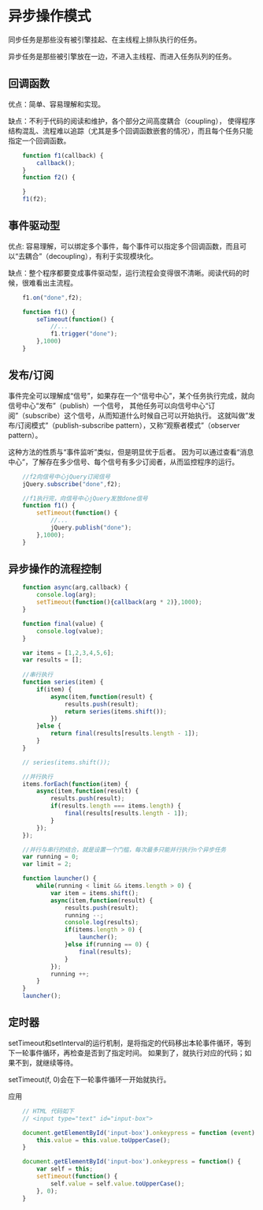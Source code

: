 # 异步操作模式

同步任务是那些没有被引擎挂起、在主线程上排队执行的任务。

异步任务是那些被引擎放在一边，不进入主线程、而进入任务队列的任务。

## 回调函数

优点：简单、容易理解和实现。

缺点：不利于代码的阅读和维护，各个部分之间高度耦合（coupling），
使得程序结构混乱、流程难以追踪（尤其是多个回调函数嵌套的情况），而且每个任务只能指定一个回调函数。

```javascript
    function f1(callback) {
        callback();
    }
    function f2() {

    }
    f1(f2);
```

## 事件驱动型

优点: 容易理解，可以绑定多个事件，每个事件可以指定多个回调函数，而且可以“去耦合”（decoupling），有利于实现模块化。

缺点：整个程序都要变成事件驱动型，运行流程会变得很不清晰。阅读代码的时候，很难看出主流程。

```javascript
    f1.on("done",f2);

    function f1() {
        seTimeout(function() {
            //...
            f1.trigger("done");
        },1000)
    }

```

## 发布/订阅

事件完全可以理解成“信号”，如果存在一个“信号中心”，某个任务执行完成，就向信号中心“发布”（publish）一个信号，
其他任务可以向信号中心“订阅”（subscribe）这个信号，从而知道什么时候自己可以开始执行。
这就叫做”发布/订阅模式”（publish-subscribe pattern），又称“观察者模式”（observer pattern）。

这种方法的性质与“事件监听”类似，但是明显优于后者。
因为可以通过查看“消息中心”，了解存在多少信号、每个信号有多少订阅者，从而监控程序的运行。

```javascript
    //f2向信号中心jQuery订阅信号
    jQuery.subscribe("done",f2);

    //f1执行完，向信号中心jQuery发放done信号
    function f1() {
        setTimeout(function() {
            //...
            jQuery.publish("done");
        },1000);
    }
```

## 异步操作的流程控制

```javascript
    function async(arg,callback) {
        console.log(arg);
        setTimeout(function(){callback(arg * 2)},1000);
    }

    function final(value) {
        console.log(value);
    }

    var items = [1,2,3,4,5,6];
    var results = [];
    
    //串行执行
    function series(item) {
        if(item) {
            async(item,function(result) {
                results.push(result);
                return series(items.shift());
            })
        }else {
            return final(results[results.length - 1]);
        }
    }

    // series(items.shift());

    //并行执行
    items.forEach(function(item) {
        async(item,function(result) {
            results.push(result);
            if(results.length === items.length) {
                final(results[results.length - 1]);
            }
        });
    });

    //并行与串行的结合，就是设置一个门槛，每次最多只能并行执行n个异步任务
    var running = 0;
    var limit = 2;

    function launcher() {
        while(running < limit && items.length > 0) {
            var item = items.shift();
            async(item,function(result) {
                results.push(result);
                running --;
                console.log(results);
                if(items.length > 0) {
                    launcher();
                }else if(running == 0) {
                    final(results);
                }
            });
            running ++;
        }
    }
    launcher(); 

```

## 定时器

setTimeout和setInterval的运行机制，是将指定的代码移出本轮事件循环，等到下一轮事件循环，再检查是否到了指定时间。
如果到了，就执行对应的代码；如果不到，就继续等待。

setTimeout(f, 0)会在下一轮事件循环一开始就执行。

应用
```javascript
    // HTML 代码如下
    // <input type="text" id="input-box">

    document.getElementById('input-box').onkeypress = function (event) {
        this.value = this.value.toUpperCase();
    }

    document.getElementById('input-box').onkeypress = function() {
        var self = this;
        setTimeout(function() {
            self.value = self.value.toUpperCase();
        }, 0);
    }
```